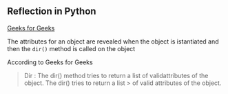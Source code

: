 ## Reflection in Python

[Geeks for Geeks](https://www.geeksforgeeks.org/reflection-in-python/) 

The attributes for an object are revealed when the object is istantiated and then the `dir()` method is called on the object

According to Geeks for Geeks

>Dir : The dir() method tries to return a list of validattributes of the object. The dir() tries to return a list > of valid attributes of the object.


